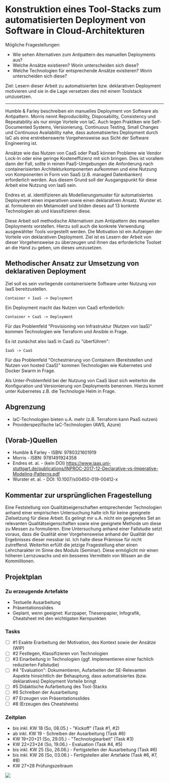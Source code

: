 # Konstruktion eines Tool-Stacks zum automatisierten Deployment von Software in Cloud-Architekturen

Mögliche Fragestellungen:
- Wie sehen Alternativen zum Antipattern des manuellen Deployments aus?
- Welche Ansätze existieren? Worin unterscheiden sich diese?
- Welche Technologien für entsprechende Ansätze existieren? Worin unterscheiden sich diese?

Ziel: Lesern dieser Arbeit zu automatisierten bzw. deklarativen Deployment motivieren und sie in die Lage versetzen dies mit einem Toolstack umzusetzen.

---

Humble & Farley beschreiben ein manuelles Deployment von Software als Antipattern. Morris nennt Reproducibility, Disposability, Consistency und Repeatability als nur einige Vorteile von IaC. Auch legen Praktiken wie Self-Documented Systems, Versionierung, Continuous Testing, Small Changes und Continuous Availability nahe, dass automatisiertes Deployment durch IaC als eine erstrebenswerte Vorgehensweise aus Sicht der Software Engineering ist.

Ansätze wie das Nutzen von CaaS oder PaaS können Probleme wie Vendor Lock-In oder eine geringe Kosteneffizienz mit sich bringen. Dies ist vorallem dann der Fall, sollte in reinen PaaS-Umgebungen die Anforderung nach containerisierten Architekturkomponenten aufkommen und eine Nutzung von Komponenten in Form von SaaS (z.B. managed Datenbanken) erforderlich werden. Aus diesem Grund soll der Ausgangspunkt für diese Arbeit eine Nutzung von IaaS sein.

Endres et. al. identifizieren als Modellierungsmuster für automatisiertes Deployment einen imperativen sowie einen deklarativen Ansatz. Wurster et. al. formulieren ein Metamodell und bilden dieses auf 13 konkrete Technologien ab und klassifizieren diese.

Diese Arbeit soll methodische Alternativen zum Antipattern des manuellen Deployments vorstellen. Hierzu soll auch die konkrete Verwendung ausgewählter Tools vorgestellt werden. Die Motivation ist ein Aufzeigen der Vorteile von deklarativen Deployment. Ziel ist es Lesern der Arbeit von dieser Vorgehensweise zu überzeugen und ihnen das erforderliche Toolset an die Hand zu geben, um dieses umzusetzen.

## Methodischer Ansatz zur Umsetzung von deklarativen Deployment

Ziel soll es sein vorliegende containerisierte Software unter Nutzung von IaaS bereitzustellen.

```
Container + IaaS -> Deployment
```

Ein Deployment macht das Nutzen von CaaS erforderlich:

```
Container + CaaS -> Deployment
```

Für das Problemfeld "Provisioning von Infrastruktur (Nutzen von IaaS)" kommen Technologien wie Terraform und Ansible in Frage.

Es ist zunächst also IaaS in CaaS zu "überführen":

```
IaaS -> CaaS
```

Für das Problemfeld "Orchestrierung von Containern (Bereitstellen und Nutzen von hosted CaaS)" kommen Technologien wie Kubernetes und Docker Swarm in Frage.

Als Unter-Problemfeld bei der Nutzung von CaaS lässt sich weiterhin die Konfiguration und Versionierung von Deployments benennen. Hierzu kommt unter Kubernetes z.B. die Technologie Helm in Frage.

## Abgrenzung

- IaC-Technologien bieten u.A. mehr (z.B. Terraform kann PaaS nutzen)
- Providerspezifische IaC-Technologien (AWS, Azure)

## (Vorab-)Quellen

- Humble & Farley - ISBN: 9780321601919
- Morris - ISBN: 9781491924358
- Endres et. al. - (kein DOI) https://www.iaas.uni-stuttgart.de/publications/INPROC-2017-12-Declarative-vs-Imperative-Modeling-Patterns.pdf
- Wurster et. al. - DOI: 10.1007/s00450-019-00412-x

## Kommentar zur ursprünglichen Fragestellung

Eine Feststellung von Qualitätseigenschaften entsprechender Technologien anhand einer empirischen Untersuchung halte ich für keine geeignete Zielsetzung für diese Arbeit. Es gelingt mir u.A. nicht ein geeignetes Set an relevanten Qualitätseigenschaften sowie eine geeignete Methode um diese zu Messen zu formulieren. Eine Untersuchung anhand einer Fallstudie setzt voraus, dass die Qualität einer Vorgehensweise anhand der Qualität der Ergebnisses dieser messbar ist. Ich halte diese Prämisse für nicht zutreffend. Weiterhin erfüllt die jetzige Fragestellung eher einen Lehrcharakter im Sinne des Moduls (Seminar). Diese ermöglicht mir einen höheren Lernzuwachs und ein besseres Vermitteln von Wissen an die Kommilitonen.

## Projektplan

### Zu erzeugende Artefakte

- Textuelle Ausarbeitung
- Präsentationsslides
- Geplant, wenn geeignet: Kurzpaper, Thesenpapier, Infografik, Cheatsheet mit den wichtigsten Kernpunkten

### Tasks

- [ ] #1 Exakte Erarbeitung der Motivation, des Kontext sowie der Ansätze (WIP)
- [ ] #2 Festlegen, Klassifizieren von Technologien
- [ ] #3 Einarbeitung in Technologien (ggf. Implementieren einer fachlich reduzierten Fallstudie)
- [ ] #4 "Evaluation": Dokumentieren, Aufarbeiten der SE-Relevanten Aspekte hinsichtlich der Behauptung, dass automatisiertes (bzw. deklaratives) Deployment Vorteile bringt
- [ ] #5 Didaktische Aufarbeitung des Tool-Stacks
- [ ] #6 Schreiben der Ausarbeitung
- [ ] #7 Erzeugen von Präsentationsslides
- [ ] #8 (Erzeugen des Cheatsheets)

### Zeitplan

- bis inkl. KW 18 (So, 08.05.) - "Kickoff" (Task #1, #2)
- ab inkl. KW 19 - Schreiben der Ausarbeitung (Task #6)
- KW 19+20+21 (So, 29.05.) - "Technologiearbeit" (Task #3)
- KW 22+23+24 (So, 19.06.) - Evaluation (Task #4, #5)
- bis inkl. KW 25 (So, 26.06.) - Fertigstellen der Ausarbeitung (Task #6)
- bis inkl. KW 26 (So, 03.06.) - Fertigstellen aller Artefakte (Task #6, #7, #8)
- KW 27+28 Prüfungszeitraum

![](https://f002.backblazeb2.com/file/leonbrandt-public/studium/sgse/gantt.png)
